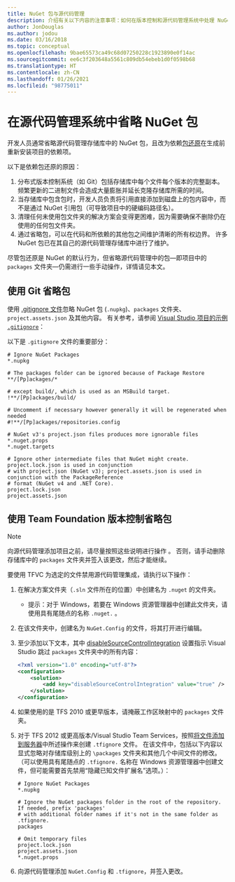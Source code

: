```yaml
---
title: NuGet 包与源代码管理
description: 介绍有关以下内容的注意事项：如何在版本控制和源代码管理系统中处理 NuGet 包，以及如何使用 Git 和 TFVC 省略包。
author: JonDouglas
ms.author: jodou
ms.date: 03/16/2018
ms.topic: conceptual
ms.openlocfilehash: 9bae65573ca49c68d07250228c1923890e0f14ac
ms.sourcegitcommit: ee6c3f203648a5561c809db54ebeb1d0f0598b68
ms.translationtype: HT
ms.contentlocale: zh-CN
ms.lasthandoff: 01/26/2021
ms.locfileid: "98775011"
---
```

# <a name="omitting-nuget-packages-in-source-control-systems"></a>在源代码管理系统中省略 NuGet 包

开发人员通常省略源代码管理存储库中的 NuGet 包，且改为依赖[包还原](package-restore.md)在生成前重新安装项目的依赖项。

以下是依赖包还原的原因：

1. 分布式版本控制系统（如 Git）包括存储库中每个文件每个版本的完整副本。 频繁更新的二进制文件会造成大量膨胀并延长克隆存储库所需的时间。
1. 当存储库中包含包时，开发人员负责将引用直接添加到磁盘上的包内容中，而不是通过 NuGet 引用包（可导致项目中的硬编码路径名）。
1. 清理任何未使用包文件夹的解决方案会变得更困难，因为需要确保不删除仍在使用的任何包文件夹。
1. 通过省略包，可以在代码和所依赖的其他包之间维护清晰的所有权边界。 许多 NuGet 包已在其自己的源代码管理存储库中进行了维护。

尽管包还原是 NuGet 的默认行为，但省略源代码管理中的包&mdash;即项目中的 `packages` 文件夹&mdash;仍需进行一些手动操作，详情请见本文。

## <a name="omitting-packages-with-git"></a>使用 Git 省略包

使用 [.gitignore 文件](https://git-scm.com/docs/gitignore)忽略 NuGet 包 (`.nupkg`)、`packages` 文件夹、`project.assets.json` 及其他内容。 有关参考，请参阅 [Visual Studio 项目的示例 `.gitignore`](https://github.com/github/gitignore/blob/master/VisualStudio.gitignore)：

以下是 `.gitignore` 文件的重要部分：

```gitignore
# Ignore NuGet Packages
*.nupkg

# The packages folder can be ignored because of Package Restore
**/[Pp]ackages/*

# except build/, which is used as an MSBuild target.
!**/[Pp]ackages/build/

# Uncomment if necessary however generally it will be regenerated when needed
#!**/[Pp]ackages/repositories.config

# NuGet v3's project.json files produces more ignorable files
*.nuget.props
*.nuget.targets

# Ignore other intermediate files that NuGet might create. project.lock.json is used in conjunction
# with project.json (NuGet v3); project.assets.json is used in conjunction with the PackageReference
# format (NuGet v4 and .NET Core).
project.lock.json
project.assets.json
```

## <a name="omitting-packages-with-team-foundation-version-control"></a>使用 Team Foundation 版本控制省略包

> [!Note]
> 向源代码管理添加项目之前，请尽量按照这些说明进行操作  。 否则，请手动删除存储库中的 `packages` 文件夹并签入该更改，然后才能继续。

要使用 TFVC 为选定的文件禁用源代码管理集成，请执行以下操作：

1. 在解决方案文件夹（`.sln` 文件所在的位置）中创建名为 `.nuget` 的文件夹。
    - 提示：对于 Windows，若要在 Windows 资源管理器中创建此文件夹，请使用具有尾随点的名称 `.nuget.`  。

1. 在该文件夹中，创建名为 `NuGet.Config` 的文件，将其打开进行编辑。

1. 至少添加以下文本，其中 [disableSourceControlIntegration](../reference/nuget-config-file.md#solution-section) 设置指示 Visual Studio 跳过 `packages` 文件夹中的所有内容：

   ```xml
   <?xml version="1.0" encoding="utf-8"?>
   <configuration>
       <solution>
           <add key="disableSourceControlIntegration" value="true" />
       </solution>
   </configuration>
   ```

1. 如果使用的是 TFS 2010 或更早版本，请掩蔽工作区映射中的 `packages` 文件夹。

1. 对于 TFS 2012 或更高版本/Visual Studio Team Services，按照[将文件添加到服务器](/vsts/tfvc/add-files-server?view=vsts#tfignore)中所述操作来创建 `.tfignore` 文件。 在该文件中，包括以下内容以显式忽略对存储库级别上的 `\packages` 文件夹和其他几个中间文件的修改。 （可以使用具有尾随点的 `.tfignore.` 名称在 Windows 资源管理器中创建文件，但可能需要首先禁用“隐藏已知文件扩展名”选项。）：

   ```cli
   # Ignore NuGet Packages
   *.nupkg

   # Ignore the NuGet packages folder in the root of the repository. If needed, prefix 'packages'
   # with additional folder names if it's not in the same folder as .tfignore.   
   packages

   # Omit temporary files
   project.lock.json
   project.assets.json
   *.nuget.props
   ```

1. 向源代码管理添加 `NuGet.Config` 和 `.tfignore`，并签入更改。
